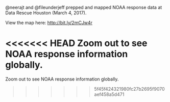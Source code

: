 @neerajt and @fileunderjeff prepped and mapped NOAA response data at Data Rescue Houston (March 4, 2017).

View the map here: http://bit.ly/2mCJw4r

<<<<<<< HEAD
Zoom out to see NOAA response information globally.
=======
Zoom out to see NOAA response information globally.
>>>>>>> 5f45f424321980fc27b2695f9070aef458a5d471
